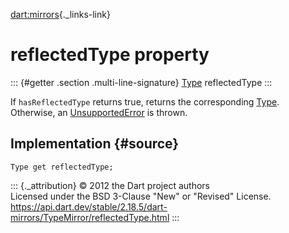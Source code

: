 [dart:mirrors](../../dart-mirrors/dart-mirrors-library){._links-link}

reflectedType property
======================

::: {#getter .section .multi-line-signature}
[Type](../../dart-core/type-class) reflectedType
:::

If `hasReflectedType` returns true, returns the corresponding
[Type](../../dart-core/type-class). Otherwise, an
[UnsupportedError](../../dart-core/unsupportederror-class) is thrown.

Implementation {#source}
--------------

``` {.language-dart data-language="dart"}
Type get reflectedType;
```

::: {._attribution}
© 2012 the Dart project authors\
Licensed under the BSD 3-Clause \"New\" or \"Revised\" License.\
<https://api.dart.dev/stable/2.18.5/dart-mirrors/TypeMirror/reflectedType.html>
:::
